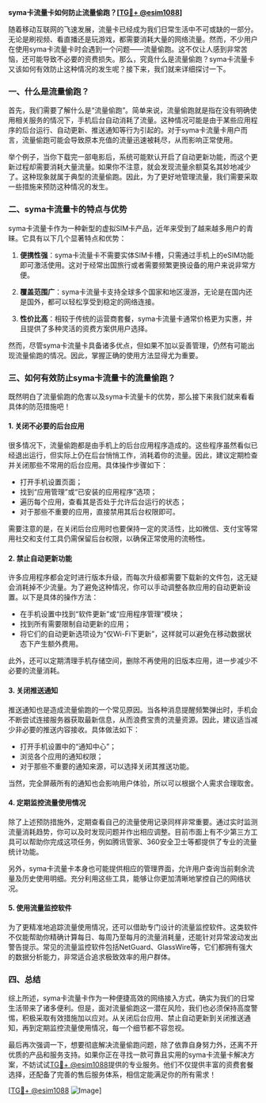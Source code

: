 **syma卡流量卡如何防止流量偷跑？[[TG💪+ @esim1088](https://t.me/s/esim1088)]**

随着移动互联网的飞速发展，流量卡已经成为我们日常生活中不可或缺的一部分。无论是刷视频、看直播还是玩游戏，都需要消耗大量的网络流量。然而，不少用户在使用syma卡流量卡时会遇到一个问题——流量偷跑。这不仅让人感到非常苦恼，还可能导致不必要的资费损失。那么，究竟什么是流量偷跑？syma卡流量卡又该如何有效防止这种情况的发生呢？接下来，我们就来详细探讨一下。

### 一、什么是流量偷跑？

首先，我们需要了解什么是“流量偷跑”。简单来说，流量偷跑就是指在没有明确使用相关服务的情况下，手机后台自动消耗了流量。这种情况可能是由于某些应用程序的后台运行、自动更新、推送通知等行为引起的。对于syma卡流量卡用户而言，流量偷跑可能会导致原本充值的流量迅速被耗尽，从而影响正常使用。

举个例子，当你下载完一部电影后，系统可能默认开启了自动更新功能，而这个更新过程却需要消耗大量流量。如果你不注意，就会发现流量余额莫名其妙地减少了。这种现象就属于典型的流量偷跑。因此，为了更好地管理流量，我们需要采取一些措施来预防这种情况的发生。

### 二、syma卡流量卡的特点与优势

syma卡流量卡作为一种新型的虚拟SIM卡产品，近年来受到了越来越多用户的青睐。它具有以下几个显著特点和优势：

1. **便携性强**：syma卡流量卡不需要实体SIM卡槽，只需通过手机上的eSIM功能即可激活使用。这对于经常出国旅行或者需要频繁更换设备的用户来说非常方便。
   
2. **覆盖范围广**：syma卡流量卡支持全球多个国家和地区漫游，无论是在国内还是国外，都可以轻松享受到稳定的网络连接。
   
3. **性价比高**：相较于传统的运营商套餐，syma卡流量卡通常价格更为实惠，并且提供了多种灵活的资费方案供用户选择。

然而，尽管syma卡流量卡具备诸多优点，但如果不加以妥善管理，仍然有可能出现流量偷跑的情况。因此，掌握正确的使用方法显得尤为重要。

### 三、如何有效防止syma卡流量卡的流量偷跑？

既然明白了流量偷跑的危害以及syma卡流量卡的优势，那么接下来我们就来看看具体的防范措施吧！

#### 1. 关闭不必要的后台应用

很多情况下，流量偷跑都是由手机上的后台应用程序造成的。这些程序虽然看似已经退出运行，但实际上仍在后台悄悄工作，消耗着你的流量。因此，建议定期检查并关闭那些不常用的后台应用。具体操作步骤如下：

- 打开手机设置页面；
- 找到“应用管理”或“已安装的应用程序”选项；
- 遍历每个应用，查看其是否处于允许后台运行的状态；
- 对于那些不重要的应用，直接禁用其后台权限即可。

需要注意的是，在关闭后台应用时也要保持一定的灵活性，比如微信、支付宝等常用社交和支付工具仍需保留后台权限，以确保正常使用的流畅性。

#### 2. 禁止自动更新功能

许多应用程序都会定时进行版本升级，而每次升级都需要下载新的文件包，这无疑会消耗掉不少流量。为了避免这种情况，你可以手动调整各款应用的自动更新设置。以下是具体的操作方法：

- 在手机设置中找到“软件更新”或“应用程序管理”模块；
- 找到所有需要限制自动更新的应用；
- 将它们的自动更新选项设为“仅Wi-Fi下更新”，这样就可以避免在移动数据状态下产生额外费用。

此外，还可以定期清理手机存储空间，删除不再使用的旧版本应用，进一步减少不必要的流量消耗。

#### 3. 关闭推送通知

推送通知也是造成流量偷跑的一个常见原因。当各种消息提醒频繁弹出时，手机会不断尝试连接服务器获取最新信息，从而浪费宝贵的流量资源。因此，建议适当减少非必要的推送内容接收。具体做法如下：

- 打开手机设置中的“通知中心”；
- 浏览各个应用的通知权限；
- 对于那些不重要的通知来源，可以选择关闭其推送功能。

当然，完全屏蔽所有的通知也会影响用户体验，所以可以根据个人需求合理取舍。

#### 4. 定期监控流量使用情况

除了上述预防措施外，定期查看自己的流量使用记录同样非常重要。通过实时监测流量消耗趋势，你可以及时发现问题并作出相应调整。目前市面上有不少第三方工具可以帮助你完成这项任务，例如腾讯管家、360安全卫士等都提供了专业的流量统计功能。

另外，syma卡流量卡本身也可能提供相应的管理界面，允许用户查询当前剩余流量及历史使用明细。充分利用这些工具，能够让你更加清晰地掌控自己的网络状况。

#### 5. 使用流量监控软件

为了更精准地追踪流量使用情况，还可以借助专门设计的流量监控软件。这类软件不仅能帮助你精确计算每日、每周乃至每月的流量消耗量，还能针对异常波动发出警告提示。常见的流量监控软件包括NetGuard、GlassWire等，它们都拥有强大的数据分析能力，非常适合追求极致效率的用户群体。

### 四、总结

综上所述，syma卡流量卡作为一种便捷高效的网络接入方式，确实为我们的日常生活带来了诸多便利。但是，面对流量偷跑这一潜在风险，我们也必须保持高度警惕，积极采取有效措施加以应对。从关闭后台应用、禁止自动更新到关闭推送通知，再到定期监控流量使用情况，每一个细节都不容忽视。

最后再次强调一下，想要彻底解决流量偷跑问题，除了依靠自身努力外，还离不开优质的产品和服务支持。如果你正在寻找一款可靠且实用的syma卡流量卡解决方案，不妨试试[TG💪+ @esim1088](https://t.me/s/esim1088)提供的专业服务。他们不仅提供丰富的资费套餐选择，还配备了完善的售后服务体系，相信定能满足你的所有需求！

[[TG💪+ @esim1088](https://t.me/s/esim1088) ![Image](https://i.postimg.cc/4NQfJmqS/Snipaste-2025-05-13-00-14-12.png)]
